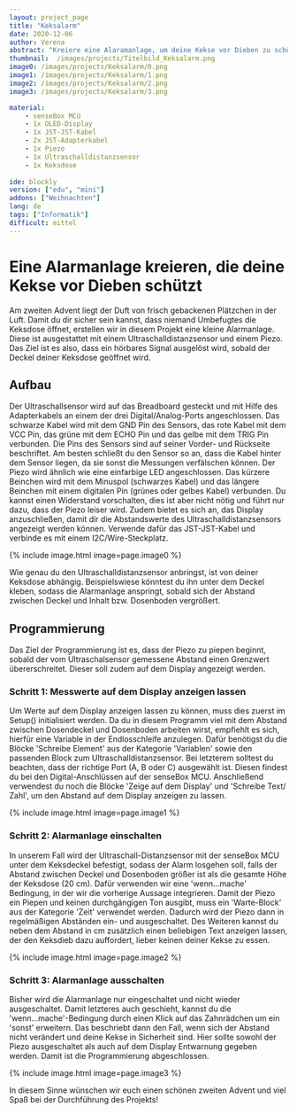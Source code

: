 ```yaml
---
layout: project_page
title: "Keksalarm"
date: 2020-12-06
author: Verena
abstract: "Kreiere eine Alaramanlage, um deine Kekse vor Dieben zu schützen"
thumbnail:  /images/projects/Titelbild_Keksalarm.png
image0: /images/projects/Keksalarm/0.png
image1: /images/projects/Keksalarm/1.png
image2: /images/projects/Keksalarm/2.png
image3: /images/projects/Keksalarm/3.png

material:
    - senseBox MCU
    - 1x OLED-Display
    - 1x JST-JST-Kabel
    - 2x JST-Adapterkabel
    - 1x Piezo
    - 1x Ultraschalldistanzsensor
    - 1x Keksdose
    
ide: blockly
version: ["edu", "mini"]   
addons: ["Weihnachten"] 
lang: de
tags: ["Informatik"]
difficult: mittel
---
```

<head><title>Keksalarm</title></head>

# Eine Alarmanlage kreieren, die deine Kekse vor Dieben schützt
Am zweiten Advent liegt der Duft von frisch gebackenen Plätzchen in der Luft. Damit du dir sicher sein kannst, dass niemand Umbefugtes die Keksdose öffnet, erstellen wir in diesem Projekt eine kleine Alarmanlage. Diese ist ausgestattet mit einem Ultraschalldistanzsensor und einem Piezo. Das Ziel ist es also, dass ein hörbares Signal ausgelöst wird, sobald der Deckel deiner Keksdose geöffnet wird. 

## Aufbau
Der Ultraschallsensor wird auf das Breadboard gesteckt und mit Hilfe des Adapterkabels an einem der drei Digital/Analog-Ports angeschlossen. Das schwarze Kabel wird mit dem GND Pin des Sensors, das rote Kabel mit dem VCC Pin, das grüne mit dem ECHO Pin und das gelbe mit dem TRIG Pin verbunden. Die Pins des Sensors sind auf seiner Vorder- und Rückseite beschriftet. Am besten schließt du den Sensor so an, dass die Kabel hinter dem Sensor liegen, da sie sonst die Messungen verfälschen können. Der Piezo wird ähnlich wie eine einfarbige LED angeschlossen. Das kürzere Beinchen wird mit dem Minuspol (schwarzes Kabel) und das längere Beinchen mit einem digitalen Pin (grünes oder gelbes Kabel) verbunden. Du kannst einen Widerstand vorschalten, dies ist aber nicht nötig und führt nur dazu, dass der Piezo leiser wird. Zudem bietet es sich an, das Display anzuschließen, damit dir die Abstandswerte des Ultraschalldistanzsensors angezeigt werden können. Verwende dafür das JST-JST-Kabel und verbinde es mit einem I2C/Wire-Steckplatz.

{% include image.html image=page.image0 %}

Wie genau du den Ultraschalldistanzsensor anbringst, ist von deiner Keksdose abhängig. Beispielswiese könntest du ihn unter dem Deckel kleben, sodass die Alarmanlage anspringt, sobald sich der Abstand zwischen Deckel und Inhalt bzw. Dosenboden vergrößert.

## Programmierung

Das Ziel der Programmierung ist es, dass der Piezo zu piepen beginnt, sobald der vom Ultraschalsensor gemessene Abstand einen Grenzwert übererschreitet. Dieser soll zudem auf dem Display angezeigt werden.

### Schritt 1: Messwerte auf dem Display anzeigen lassen

Um Werte auf dem Display anzeigen lassen zu können, muss dies zuerst im Setup() initialisiert werden. Da du in diesem Programm viel mit dem Abstand zwischen Dosendeckel und Dosenboden arbeiten wirst, empfiehlt es sich, hierfür eine Variable in der Endlosschleife anzulegen. Dafür benötigst du die Blöcke 'Schreibe Element' aus der Kategorie 'Variablen' sowie den passenden Block zum Ultraschalldistanzsensor. Bei letzterem solltest du beachten, dass der richtige Port (A, B oder C) ausgewählt ist. Diesen findest du bei den Digital-Anschlüssen auf der senseBox MCU. Anschließend verwendest du noch die Blöcke 'Zeige auf dem Display' und 'Schreibe Text/ Zahl', um den Abstand auf dem Display anzeigen zu lassen.  

{% include image.html image=page.image1 %}

### Schritt 2: Alarmanlage einschalten

In unserem Fall wird der Ultraschall-Distanzsensor mit der senseBox MCU unter dem Keksdeckel befestigt, sodass der Alarm losgehen soll, falls der Abstand zwischen Deckel und Dosenboden größer ist als die gesamte Höhe der Keksdose (20 cm). Dafür verwenden wir eine 'wenn...mache' Bedingung, in der wir die vorherige Aussage integrieren. Damit der Piezo ein Piepen und keinen durchgängigen Ton ausgibt, muss ein 'Warte-Block' aus der Kategorie 'Zeit' verwendet werden. Dadurch wird der Piezo dann in regelmäßigen Abständen ein- und ausgeschaltet. Des Weiteren kannst du neben dem Abstand in cm zusätzlich einen beliebigen Text anzeigen lassen, der den Keksdieb dazu auffordert, lieber keinen deiner Kekse zu essen. 

{% include image.html image=page.image2 %}

### Schritt 3: Alarmanlage ausschalten
Bisher wird die Alarmanlage nur eingeschaltet und nicht wieder ausgeschaltet. Damit letzteres auch geschieht, kannst du die 'wenn...mache'-Bedingung durch einen Klick auf das Zahnrädchen um ein 'sonst' erweitern. Das beschriebt dann den Fall, wenn sich der Abstand nicht verändert und deine Kekse in Sicherheit sind. Hier sollte sowohl der Piezo ausgeschaltet als auch auf dem Display Entwarnung gegeben werden. Damit ist die Programmierung abgeschlossen.

{% include image.html image=page.image3 %}

In diesem Sinne wünschen wir euch einen schönen zweiten Advent und viel Spaß bei der Durchführung des Projekts! 